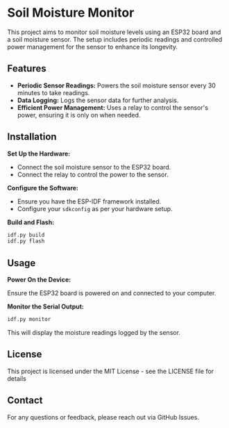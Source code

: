 # Soil Moisture Monitor

This project aims to monitor soil moisture levels using an ESP32 board and a soil moisture sensor. The setup includes periodic readings and controlled power management for the sensor to enhance its longevity.

## Features

- **Periodic Sensor Readings:** Powers the soil moisture sensor every 30 minutes to take readings.
- **Data Logging:** Logs the sensor data for further analysis.
- **Efficient Power Management:** Uses a relay to control the sensor's power, ensuring it is only on when needed.

## Installation

**Set Up the Hardware:**

- Connect the soil moisture sensor to the ESP32 board.
- Connect the relay to control the power to the sensor.

**Configure the Software:**

  - Ensure you have the ESP-IDF framework installed.
   - Configure your `sdkconfig` as per your hardware setup.

**Build and Flash:**

```bash
idf.py build
idf.py flash
```

## Usage

**Power On the Device:**

Ensure the ESP32 board is powered on and connected to your computer.

**Monitor the Serial Output:**

```bash
idf.py monitor
```

This will display the moisture readings logged by the sensor.

## License

This project is licensed under the MIT License - see the LICENSE file for details

## Contact

For any questions or feedback, please reach out via GitHub Issues.
